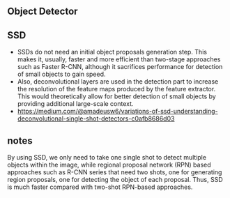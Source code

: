 Object Detector
---

SSD
---
+ SSDs do not need an initial object proposals generation step. This makes it, usually, faster and more efficient than two-stage approaches such as Faster R-CNN, although it sacrifices performance for detection of small objects to gain speed.
+ Also, deconvolutional layers are used in the detection part to increase the resolution of the feature maps produced by the feature extractor. This would theoretically allow for better detection of small objects by providing additional large-scale context.
+ https://medium.com/@amadeusw6/variations-of-ssd-understanding-deconvolutional-single-shot-detectors-c0afb8686d03

## notes 
By using SSD, we only need to take one single shot to detect multiple objects within the image, while regional proposal network (RPN) based approaches such as R-CNN series that need two shots, one for generating region proposals, one for detecting the object of each proposal. Thus, SSD is much faster compared with two-shot RPN-based approaches.
